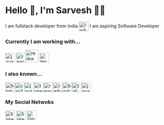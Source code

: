 <h1 align="left">Hello 👋, I'm Sarvesh 👨‍🎓 </h1>
<p>I am fullstack developer from India 
  <span><a><img align="center" src="https://www.svgrepo.com/show/405510/flag-for-flag-india.svg" alt="IndiaFlag" width="30" height="30" /></a></span>
  I am aspiring Software Developer</p>

<h3>Currently I am working with...</h3>
<p align="left">
<a href="https://developer.mozilla.org/en-US/docs/Web/JavaScript" target="_blank" rel="noreferrer"><img src="https://www.svgrepo.com/show/29753/javascript.svg" alt="javascript" width="30" height="30" /></a>
<a href="https://reactjs.org/" target="_blank" rel="noreferrer"><img src="https://www.svgrepo.com/show/355190/reactjs.svg" alt="react" width="30" height="30" /></a><a href="https://redux.js.org/" target="_blank" rel="noreferrer"><img src="https://www.svgrepo.com/show/354274/redux.svg" alt="redux" width="40" height="40" /></a>
<a href="https://www.mysql.com/" target="_blank" rel="noreferrer"><img src="https://www.svgrepo.com/show/303251/mysql-logo.svg" alt="mysql" width="30" height="30" /></a>
</p>


<h3 align="left">I also known...</h3>
<p align="left"><a href="https://www.w3.org/html/" target="_blank" rel="noreferrer"><img src="https://www.svgrepo.com/show/452228/html-5.svg" alt="html5" width="30" height="30" /></a><a href="https://www.w3schools.com/css/" target="_blank" rel="noreferrer"><img src="https://www.svgrepo.com/show/373535/css.svg" alt="css3" width="30" height="30" /></a><a href="https://developer.mozilla.org/en-US/docs/Web/JavaScript" target="_blank" rel="noreferrer"><img src="https://www.svgrepo.com/show/29753/javascript.svg" alt="javascript" width="30" height="30" /></a><a href="https://www.typescriptlang.org/" target="_blank" rel="noreferrer"><img src="https://www.svgrepo.com/show/374144/typescript.svg" alt="typescript" width="30" height="30" /></a><a href="https://reactjs.org/" target="_blank" rel="noreferrer"><img src="https://www.svgrepo.com/show/355190/reactjs.svg" alt="react" width="30" height="30" /></a><a href="https://redux.js.org/" target="_blank" rel="noreferrer"><img src="https://www.svgrepo.com/show/354274/redux.svg" alt="redux" width="30" height="30" /></a><a href="https://getbootstrap.com" target="_blank" rel="noreferrer"><img src="https://www.svgrepo.com/show/353498/bootstrap.svg" alt="bootstrap" width="30" height="30"/></a><a href="https://tailwindcss.com/" target="_blank" rel="noreferrer"><img src="https://www.svgrepo.com/show/374118/tailwind.svg" alt="tailwind" width="30" height="30" /></a><a href="https://www.java.com" target="_blank" rel="noreferrer"><img src="https://www.svgrepo.com/show/452234/java.svg" alt="java" width="30" height="30" /></a></p>

<h3>My Social Netwoks</h3>
<p align="left">
  <a href="https://www.linkedin.com/in/sarvesh-gupta1808/" target="_blank" rel="noreferrer"><img src="https://www.svgrepo.com/show/448234/linkedin.svg" alt="linkedin" width="30" height="30" /></a>
<a href="https://www.instagram.com/_sarvesh_gupta_01/" target="_blank" rel="noreferrer"><img src="https://www.svgrepo.com/show/452229/instagram-1.svg" alt="linkedin" width="30" height="30" /></a>
<a href="https://mail.google.com/mail/" target="_blank" rel="noreferrer"><img src="https://www.svgrepo.com/show/452213/gmail.svg" alt="Gmail" width="30" height="30" /></a>
</p>



